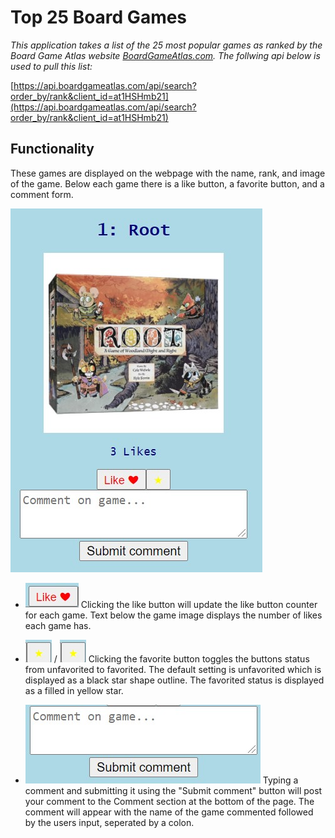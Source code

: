# Top 25 Board Games

*This application takes a list of the 25 most popular games as ranked by the Board Game Atlas website [BoardGameAtlas.com](BoardGameAtlas.com). The follwing api below is used to pull this list:*

[https://api.boardgameatlas.com/api/search?order_by/rank&client_id=at1HSHmb21](https://api.boardgameatlas.com/api/search?order_by/rank&client_id=at1HSHmb21)


## Functionality

These games are displayed on the webpage with the name, rank, and image of the game. Below each game there is a like button, a favorite button, and a comment form.

![Image](images/game.jpg)


- ![Image](images/likeButton.jpg)
Clicking the like button will update the like button counter for each game. Text below the game image displays the number of likes each game has.

- ![image](images/favoriteButton.jpg) / ![image](images/favoriteButton.jpg) 
Clicking the favorite button toggles the buttons status from unfavorited to favorited. The default setting is unfavorited which is displayed as a black star shape outline. The favorited status is displayed as a filled in yellow star.

- ![image](images/CommentForm.jpg)
Typing a comment and submitting it using the "Submit comment" button will post your comment to the Comment section at the bottom of the page. The comment will appear with the name of the game commented followed by the users input, seperated by a colon.

